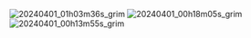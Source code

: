 ![20240401_01h03m36s_grim](https://github.com/root309/dotfiles/assets/118520076/0d5a56f4-ea76-4c7c-9796-3f01730f8316)
![20240401_00h18m05s_grim](https://github.com/root309/dotfiles/assets/118520076/f3d4686f-fecf-4534-8cae-d5b5f3a204ba)
![20240401_00h13m55s_grim](https://github.com/root309/dotfiles/assets/118520076/9e9ceba8-74d1-40e0-803a-a8d268664e2c)
